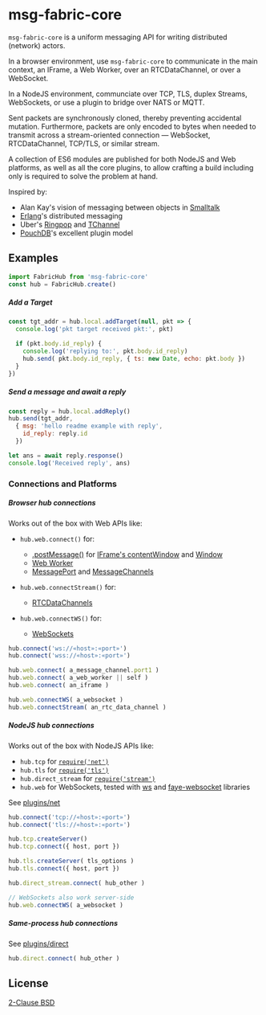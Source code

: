 # msg-fabric-core

`msg-fabric-core` is a uniform messaging API for writing distributed (network) actors. 

In a browser environment, use `msg-fabric-core` to communicate in the main
context, an IFrame, a Web Worker, over an RTCDataChannel, or over a WebSocket.

In a NodeJS environment, communciate over TCP, TLS, duplex Streams,
WebSockets, or use a plugin to bridge over NATS or MQTT.

Sent packets are synchronously cloned, thereby preventing accidental mutation.
Furthermore, packets are only encoded to bytes when needed to transmit across
a stream-oriented connection — WebSocket, RTCDataChannel, TCP/TLS, or similar
stream.

A collection of ES6 modules are published for both NodeJS and Web platforms,
as well as all the core plugins, to allow crafting a build including only is
required to solve the problem at hand.


Inspired by:

- Alan Kay's vision of messaging between objects in [Smalltalk](https://en.wikipedia.org/wiki/Smalltalk#Messages)
- [Erlang](http://erlang.org/doc/reference_manual/distributed.html)'s distributed messaging
- Uber's [Ringpop](https://github.com/uber-node/ringpop-node) and [TChannel](https://github.com/uber/tchannel-node)
- [PouchDB](https://pouchdb.com/custom.html)'s excellent plugin model


## Examples

```javascript
import FabricHub from 'msg-fabric-core' 
const hub = FabricHub.create()
```

##### Add a Target

```javascript
const tgt_addr = hub.local.addTarget(null, pkt => {
  console.log('pkt target received pkt:', pkt)

  if (pkt.body.id_reply) {
    console.log('replying to:', pkt.body.id_reply)
    hub.send( pkt.body.id_reply, { ts: new Date, echo: pkt.body })
  }
})
```

##### Send a message and await a reply

```javascript
const reply = hub.local.addReply()
hub.send(tgt_addr,
  { msg: 'hello readme example with reply',
    id_reply: reply.id
  })

let ans = await reply.response()
console.log('Received reply', ans) 
```

### Connections and Platforms

##### Browser hub connections

Works out of the box with Web APIs like:

 - `hub.web.connect()` for:
   - [.postMessage()](https://developer.mozilla.org/en-US/docs/Web/API/Window/postMessage) for [IFrame's contentWindow](https://developer.mozilla.org/en-US/docs/Web/API/HTMLIFrameElement/contentWindow) and [Window](https://developer.mozilla.org/en-US/docs/Web/API/Channel_Messaging_API/Using_channel_messaging)
   - [Web Worker](https://developer.mozilla.org/en-US/docs/Web/API/Worker)
   - [MessagePort](https://developer.mozilla.org/en-US/docs/Web/API/MessagePort) and [MessageChannels](https://developer.mozilla.org/en-US/docs/Web/API/MessageChannel)

 - `hub.web.connectStream()` for:
   - [RTCDataChannels](https://developer.mozilla.org/en-US/docs/Web/API/RTCDataChannel)

 - `hub.web.connectWS()` for:
   - [WebSockets](https://developer.mozilla.org/en-US/docs/Web/API/WebSocket)


```javascript
hub.connect('ws://«host»:«port»')
hub.connect('wss://«host»:«port»')

hub.web.connect( a_message_channel.port1 )
hub.web.connect( a_web_worker || self )
hub.web.connect( an_iframe )

hub.web.connectWS( a_websocket )
hub.web.connectStream( an_rtc_data_channel )
```


##### NodeJS hub connections

Works out of the box with NodeJS APIs like:
 - `hub.tcp` for [`require('net')`](https://nodejs.org/api/net.html)
 - `hub.tls` for [`require('tls')`](https://nodejs.org/api/tls.html)
 - `hub.direct_stream` for [`require('stream')`](https://nodejs.org/api/stream.html)
 - `hub.web` for WebSockets, tested with [ws](https://www.npmjs.com/package/ws) and [faye-websocket](https://www.npmjs.com/package/faye-websocket) libraries

See [plugins/net](plugins/net/README.md)

```javascript
hub.connect('tcp://«host»:«port»')
hub.connect('tls://«host»:«port»')

hub.tcp.createServer()
hub.tcp.connect({ host, port })

hub.tls.createServer( tls_options )
hub.tls.connect({ host, port })

hub.direct_stream.connect( hub_other )

// WebSockets also work server-side
hub.web.connectWS( a_websocket )
```


##### Same-process hub connections

See [plugins/direct](plugins/net/README.md)

```javascript
hub.direct.connect( hub_other )
```


## License

[2-Clause BSD](https://github.com/shanewholloway/msg-fabric-core/blob/master/LICENSE)

